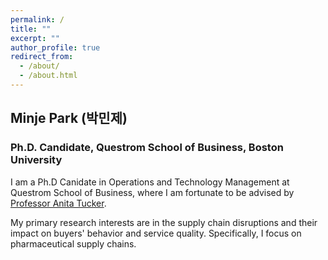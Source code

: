 ```yaml
---
permalink: /
title: ""
excerpt: ""
author_profile: true
redirect_from: 
  - /about/
  - /about.html
---
```


## Minje Park (박민제)
### Ph.D. Candidate, Questrom School of Business, Boston University


I am a Ph.D Canidate in Operations and Technology Management at Questrom School of Business, where I am fortunate to be advised by [Professor Anita Tucker](https://www.bu.edu/questrom/profile/anita-tucker/).

My primary research interests are in the supply chain disruptions and their impact on buyers' behavior and service quality. Specifically, I focus on pharmaceutical supply chains. 
